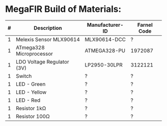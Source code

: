 # MegaFIR Build of Materials:

| # | Description | Manufacturer-ID | Farnel Code |
|----------|----------|----------|----------|
| 1 | Melexis Sensor MLX90614 | MLX90614-DCC | ? |
| 1 | ATmega328 Microprocessor | ATMEGA328-PU | 1972087 |
| 1 | LDO Voltage Regulator (3V) | LP2950-30LPR | 3122121 |
| 1 | Switch | ? | ? |
| 1 | LED - Green | ? | ? |
| 1 | LED - Yellow | ? | ? |
| 1 | LED - Red | ? | ? |
| 1 | Resistor 1kΩ | ? | ? |
| 1 | Resistor 100Ω | ? | ? |

